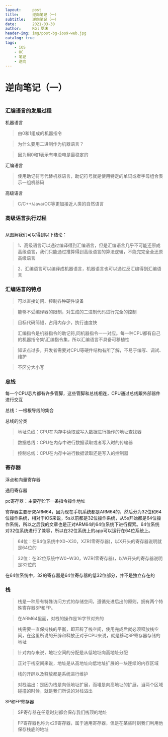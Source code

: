 ```yaml
---
layout:     post
title:      逆向笔记（一）
subtitle:   逆向笔记（一）
date:       2021-03-30
author:     KG丿夏沫
header-img: img/post-bg-ios9-web.jpg
catalog: true
tags:
    - iOS
    - OC
    - 笔记
    - 逆向
---
```


# 逆向笔记（一）

<img src="https://raw.githubusercontent.com/KGDeveloper/KGImg/master/img/20210330001.png?token=AHPRJRHTIB5ZJGDZDNB6O2DAMKH56" alt=""/>

### 汇编语言的发展过程

机器语言
>由0和1组成的机器指令

>为什么要用二进制作为机器语言？

>因为用0和1表示有电没电是最稳定的

汇编语言
>使用助记符号代替机器语言，助记符号就是使用特定的单词或者字母组合表示一组机器码

高级语言
>C/C++/Java/OC等更加接近人类的自然语言

### 高级语言执行过程

<img src="https://raw.githubusercontent.com/KGDeveloper/KGImg/master/img/20210330002.png?token=AHPRJRFFCECDJ7MN7DVPBF3AMKIA2" alt=""/>

从图解我们可以得到以下结论：
>1、高级语言可以通过编译得到汇编语言，但是汇编语言几乎不可能还原成高级语言，我们只能通过推算得到高级语言的算法逻辑，不能完完全全还原高级语言

>2、汇编语言可以编译成机器语言，机器语言也可以通过反汇编得到汇编语言

### 汇编语言的特点

>可以直接访问、控制各种硬件设备

>能够不受编译器的限制，对生成的二进制代码进行完全的控制

>目标代码简短，占用内存少，执行速度快

>汇编指令是机器指令的助记符,同机器指令一一对应。每一种CPU都有自己的机器指令集\汇编指令集，所以汇编语言不具备可移植性

>知识点过多，开发者需要对CPU等硬件结构有所了解，不易于编写、调试、维护

>不区分大小写

### 总线

每一个CPU芯片都有许多管脚，这些管脚和总线相连，CPU通过总线跟外部器件进行交互

总线：一根根导线的集合

总线的分类
>地址总线：CPU在内存中读取或写入数据进行操作的地址查找器

>数据总线：CPU在内存中进行数据读取或者写入时的传输器

>控制总线：CPU在内存中进行数据读取还是写入的控制器

### 寄存器

浮点和向量寄存器

通用寄存器

pc寄存器：主要存贮下一条指令操作地址

寄存器主要研究ARM64，因为现在手机系统都是ARM64的，然后分为32位和64位操作系统，相对于iOS来说，5s以前都是32位操作系统，从5s开始都是64位操作系统，所以之后我的文章也是正对ARM64的64位系统下进行探索。64位系统对32位系统进行了兼容，所以在32位系统上的app可以运行在64位系统上。
>64位：在64位系统中X0~X30，XZR(零寄存器)，以X开头的寄存器说明就是64位的

>32位：在32位系统中W0~W30，WZR(零寄存器)，以W开头的寄存器说明是32位的

在64位系统中，32的寄存器是64位寄存器的低32位部分，并不是独立存在的

### 栈

>栈是一种居有特殊访问方式的存储空间，遵循先进后出的原则，拥有两个特殊寄存器SP和FP。

>在ARM64里面，对栈的操作是16字节对齐的

>栈需要一直保持栈的平衡，即开辟了栈空间，使用完成后就必须释放栈空间，在这里所说的开辟和释放正对于CPU来说，就是移动SP寄存器存储的地址

>针对内存来说，地址空间的分配是从低地址向高地址分配

>正对于栈空间来说，地址是从高地址向低地址扩展的一块连续的内存区域

>栈的开辟以及释放都是系统进行维护

>对栈溢出：是因为栈是向低地址扩展，而堆是向高地址的扩展，当两个区域碰撞的时候，就是我们所说的对栈溢出

SP和FP寄存器

>SP寄存器在任意时刻都会保存我们栈顶的地址

>FP寄存器也称为x29寄存器，属于通用寄存器，但是在某些时刻我们利用他保存栈底的地址